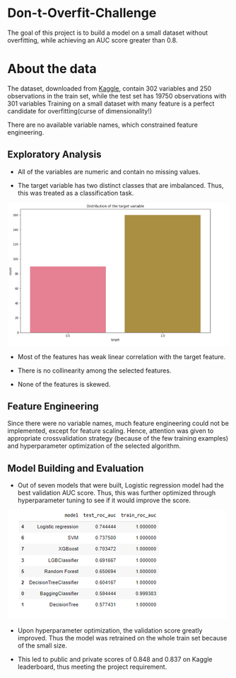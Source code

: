 # Don-t-Overfit-Challenge

The goal of this project is to build a model on a small dataset without overfitting, while achieving an AUC score greater than 0.8.

# About the data
The dataset, downloaded from [Kaggle](https://www.kaggle.com/sahiltinky/org-dataset-dont-overfitii), contain 302 variables and 250 observations in the train set, while the test set has 19750 observations with 301 variables Training on a small dataset with many feature is a perfect candidate for overfitting(curse of dimensionality!)

There are no available variable names, which constrained feature engineering.

## Exploratory Analysis
* All of the variables are numeric and contain no missing values.

* The target variable has two distinct classes that are imbalanced. Thus, this was treated as a classification task.

 ![alt text](https://github.com/adeyinkaoresanya/Don-t-Overfit-Challenge/blob/main/Images/target.PNG "Distribution of the target variable")

* Most of the features has weak linear correlation with the target feature. 

* There is no collinearity among the selected features.

* None of the features is skewed.

## Feature Engineering

Since there were no variable names, much feature engineering could not be implemented, except for feature scaling. Hence, attention was given to appropriate crossvalidation strategy (because of the few training examples) and hyperparameter optimization of the selected algorithm.

## Model Building and Evaluation

*	Out of seven models that were built, Logistic regression model had the best validation AUC score. Thus, this was further optimized through hyperparameter tuning to see if it would improve the score.

![alt text](https://github.com/adeyinkaoresanya/Don-t-Overfit-Challenge/blob/main/Images/model_table.PNG "Models")


* Upon hyperparameter optimization, the validation score greatly improved. Thus the model was retrained on the whole train set because of the small size.

 * This led to public and private scores of 0.848 and 0.837 on Kaggle leaderboard, thus meeting the project requirement.
